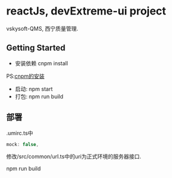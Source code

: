 # reactJs, devExtreme-ui project

vskysoft-QMS, 西宁质量管理.

## Getting Started

* 安装依赖 cnpm install

PS:[cnpm的安装](https://developer.aliyun.com/mirror/NPM?from=tnpm)

* 启动: npm start
* 打包: npm run build

## 部署

.umirc.ts中

``` js
mock: false,
```

修改/src/common/url.ts中的uri为正式环境的服务器接口.

npm run build
